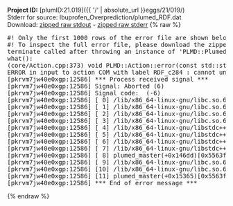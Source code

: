 **Project ID:** [plumID:21.019]({{ '/' | absolute_url }}eggs/21/019/)  
Stderr for source:  Ibuprofen_Overprediction/plumed_RDF.dat   
Download: [zipped raw stdout](plumed_RDF.dat.plumed_master.stdout.txt.zip) - [zipped raw stderr](plumed_RDF.dat.plumed_master.stderr.txt.zip) 
{% raw %}
<pre>
#! Only the first 1000 rows of the error file are shown below
#! To inspect the full error file, please download the zipped raw stderr file above
terminate called after throwing an instance of 'PLMD::Plumed::ExceptionError'
what():
(core/Action.cpp:373) void PLMD::Action::error(const std::string&) const
ERROR in input to action COM with label RDF_c284 : cannot understand the following words from the input line : RDF_c285:, COM, ATOMS=9373,9374,9376,9378,9379,9380,9382,9383,9385,9388,9390,9392,9394,9398,9402, RDF_c286:, COM, ATOMS=9406,9407,9409,9411,9412,9413,9415,9416,9418,9421,9423,9425,9427,9431,9435, RDF_c287:, COM, ATOMS=9439,9440,9442,9444,9445,9446,9448,9449,9451,9454,9456,9458,9460,9464,9468, RDF_c288:, COM, ATOMS=9472,9473,9475,9477,9478,9479,9481,9482,9484,9487,9489,9491,9493,9497,9501, RDF_g:, GROUP, ATOMS=RDF_c1,RDF_c2,RDF_c3,RDF_c4,...,RDF_c285,RDF_c286,RDF_c287,RDF_c288, RDF_d:, DISTANCES, GROUP=RDF_g, MORE_THAN=RATIONAL R_0=0.01 D_0=2.09 D_MAX=2.09, HISTOGRAM=TRIANGULAR NBINS=208 BANDWIDTH=0.01 UPPER=2.09 LOWER=0.01, PRINT, ARG=RDF_d.*, FILE=plumed_md_RDF.dat
[pkrvm7jw40e0xgp:12586] *** Process received signal ***
[pkrvm7jw40e0xgp:12586] Signal: Aborted (6)
[pkrvm7jw40e0xgp:12586] Signal code:  (-6)
[pkrvm7jw40e0xgp:12586] [ 0] /lib/x86_64-linux-gnu/libc.so.6(+0x45330)[0x7fd3f6645330]
[pkrvm7jw40e0xgp:12586] [ 1] /lib/x86_64-linux-gnu/libc.so.6(pthread_kill+0x11c)[0x7fd3f669eb2c]
[pkrvm7jw40e0xgp:12586] [ 2] /lib/x86_64-linux-gnu/libc.so.6(gsignal+0x1e)[0x7fd3f664527e]
[pkrvm7jw40e0xgp:12586] [ 3] /lib/x86_64-linux-gnu/libc.so.6(abort+0xdf)[0x7fd3f66288ff]
[pkrvm7jw40e0xgp:12586] [ 4] /lib/x86_64-linux-gnu/libstdc++.so.6(+0xa5ff5)[0x7fd3f6aa5ff5]
[pkrvm7jw40e0xgp:12586] [ 5] /lib/x86_64-linux-gnu/libstdc++.so.6(+0xbb0da)[0x7fd3f6abb0da]
[pkrvm7jw40e0xgp:12586] [ 6] /lib/x86_64-linux-gnu/libstdc++.so.6(_ZSt10unexpectedv+0x0)[0x7fd3f6aa5a55]
[pkrvm7jw40e0xgp:12586] [ 7] /lib/x86_64-linux-gnu/libstdc++.so.6(+0xa5a6f)[0x7fd3f6aa5a6f]
[pkrvm7jw40e0xgp:12586] [ 8] plumed_master(+0x146dd)[0x5563f83896dd]
[pkrvm7jw40e0xgp:12586] [ 9] /lib/x86_64-linux-gnu/libc.so.6(+0x2a1ca)[0x7fd3f662a1ca]
[pkrvm7jw40e0xgp:12586] [10] /lib/x86_64-linux-gnu/libc.so.6(__libc_start_main+0x8b)[0x7fd3f662a28b]
[pkrvm7jw40e0xgp:12586] [11] plumed_master(+0x15365)[0x5563f838a365]
[pkrvm7jw40e0xgp:12586] *** End of error message ***
</pre>
{% endraw %}
